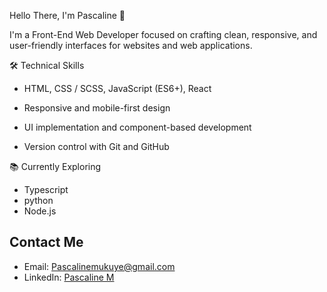  Hello There, I'm Pascaline 👋

I'm a Front-End Web Developer focused on crafting clean, responsive, and user-friendly interfaces for websites and web applications.

 🛠️ Technical Skills
- HTML, CSS / SCSS, JavaScript (ES6+), React

- Responsive and mobile-first design

- UI implementation and component-based development

- Version control with Git and GitHub

📚 Currently Exploring
- Typescript
- python
- Node.js

## Contact Me
- Email: Pascalinemukuye@gmail.com  
- LinkedIn: [Pascaline M](https://www.linkedin.com/in/pascaline-mukuye-ba1879248/)
